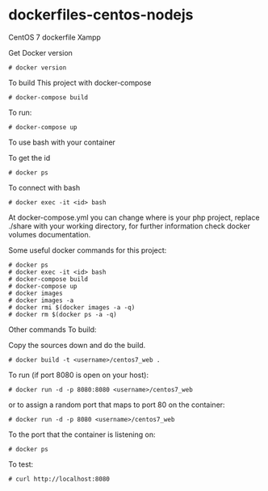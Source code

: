 dockerfiles-centos-nodejs
=========================

CentOS 7 dockerfile Xampp


Get Docker version

    # docker version

To build This project with docker-compose

    # docker-compose build

To run:

    # docker-compose up

To use bash with your container

To get the id

    # docker ps

To connect with bash

    # docker exec -it <id> bash


At docker-compose.yml you can change where is your php project, replace ./share with your working directory, for further information check docker volumes documentation.

Some useful docker commands for this project:

    # docker ps
    # docker exec -it <id> bash
    # docker-compose build
    # docker-compose up
    # docker images
    # docker images -a
    # docker rmi $(docker images -a -q)
    # docker rm $(docker ps -a -q)


Other commands
To build:

Copy the sources down and do the build.

    # docker build -t <username>/centos7_web .

To run (if port 8080 is open on your host):

    # docker run -d -p 8080:8080 <username>/centos7_web

or to assign a random port that maps to port 80 on the container:

    # docker run -d -p 8080 <username>/centos7_web

To the port that the container is listening on:

    # docker ps

To test:

    # curl http://localhost:8080
